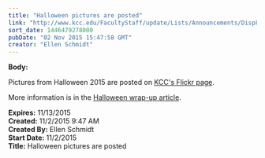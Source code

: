 ```yaml
---
title: "Halloween pictures are posted"
link: "http://www.kcc.edu/FacultyStaff/update/Lists/Announcements/DispForm.aspx?ID=2068"
sort_date: 1446479278000
pubDate: "02 Nov 2015 15:47:58 GMT"
creator: "Ellen Schmidt"
---
```


<div><b>Body:</b> <div class="ExternalClass31BFE4B4830A413AA05F8EB0E62F29BA"><p>​Pictures from Halloween 2015 are posted on <a href="https://flic.kr/s/aHskk2Bq6K">KCC's Flickr page</a>.</p>
<p>More information is in the <a href="/FacultyStaff/update/Lists/Announcements/DispForm2.aspx?List=7e45450e-520d-4ad3-81dd-a79ebcc75df4&amp;ID=2067&amp;Source=/_layouts/sitemanager.aspx?FilterOnly%3D1&amp;SmtContext=SPList%3a7e45450e-520d-4ad3-81dd-a79ebcc75df4?SPWeb%3a6dd7d01a-f4b3-47f9-8d35-b60692caa2f7%3a&amp;SmtContextExpanded=True&amp;Filter=1&amp;pgsz=100&amp;vrmode=False&amp;lvn=KCC%20Announcements&amp;Web=6dd7d01a-f4b3-47f9-8d35-b60692caa2f7">Halloween wrap-up article</a>.</p></div></div>
<div><b>Expires:</b> 11/13/2015</div>
<div><b>Created:</b> 11/2/2015 9:47 AM</div>
<div><b>Created By:</b> Ellen Schmidt</div>
<div><b>Start Date:</b> 11/2/2015</div>
<div><b>Title:</b> Halloween pictures are posted</div>
